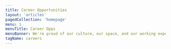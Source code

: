 ```yaml
---
title: Career Opportunities
layout: 'articles'
pagedCollection: 'homepage'
menu: 1
menuTitle: Career Opps
menuBanner: We're proud of our culture, our space, and our working experience.
tagName: careers
---
```



